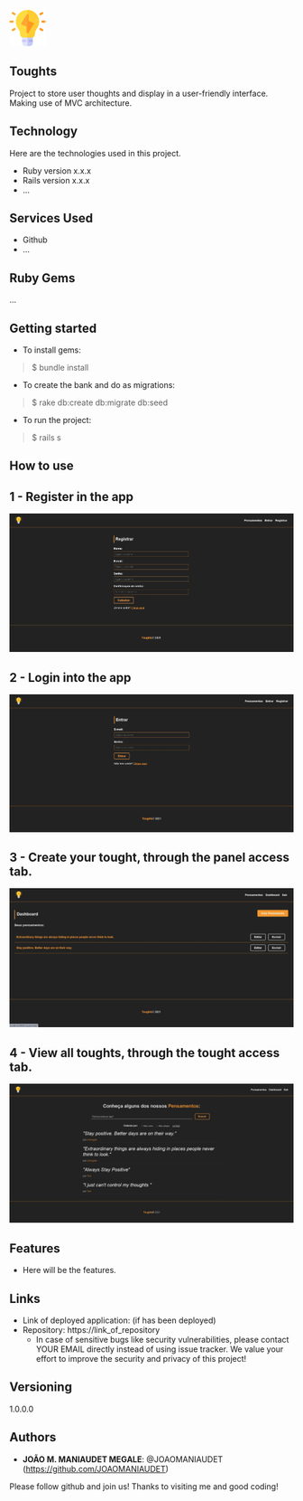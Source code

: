 
![Logo of the project](https://raw.githubusercontent.com/joaomaniaudet/Toughts/main/public/readme_images/logo.png)
 
## Toughts
 
Project to store user thoughts and display in a user-friendly interface. Making use of MVC architecture.
 
 
## Technology 
 
Here are the technologies used in this project.
 
* Ruby version  x.x.x
* Rails version x.x.x
* ...
 
 
## Services Used
 
* Github
* ...
 
 
## Ruby Gems
...
 
## Getting started
 
* To install gems:
>    $ bundle install
* To create the bank and do as migrations:
>    $ rake db:create db:migrate db:seed
* To run the project:
>    $ rails s
 
## How to use
 
## 1 - Register in the app
![register screen](https://raw.githubusercontent.com/joaomaniaudet/Toughts/main/public/readme_images/img_4.JPG)
 
## 2 - Login into the app
![Login screen](https://raw.githubusercontent.com/joaomaniaudet/Toughts/main/public/readme_images/img_3.JPG)
 
 ## 3 - Create your tought, through the panel access tab. 
 ![dashboard screen](https://raw.githubusercontent.com/joaomaniaudet/Toughts/main/public/readme_images/img_5.JPG)

 ## 4 - View all toughts, through the tought access tab. 
 ![tought screen]( https://raw.githubusercontent.com/joaomaniaudet/Toughts/main/public/readme_images/img_1.JPG)

 

## Features
 
 - Here will be the features.
 
## Links
 
  - Link of deployed application: (if has been deployed)
  - Repository: https://link_of_repository
    - In case of sensitive bugs like security vulnerabilities, please contact
      YOUR EMAIL directly instead of using issue tracker. We value your effort
      to improve the security and privacy of this project!
 
 
## Versioning
 
1.0.0.0
 
 
## Authors
 

* **JOÃO M. MANIAUDET MEGALE**: @JOAOMANIAUDET (https://github.com/JOAOMANIAUDET)
 
 
Please follow github and join us!
Thanks to visiting me and good coding!
